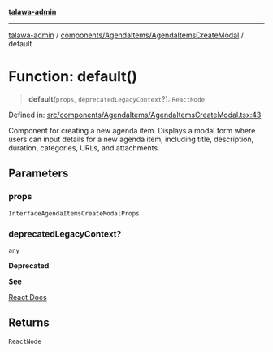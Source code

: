 [**talawa-admin**](../../../../README.md)

***

[talawa-admin](../../../../modules.md) / [components/AgendaItems/AgendaItemsCreateModal](../README.md) / default

# Function: default()

> **default**(`props`, `deprecatedLegacyContext`?): `ReactNode`

Defined in: [src/components/AgendaItems/AgendaItemsCreateModal.tsx:43](https://github.com/bint-Eve/talawa-admin/blob/16ddeb98e6868a55bca282e700a8f4212d222c01/src/components/AgendaItems/AgendaItemsCreateModal.tsx#L43)

Component for creating a new agenda item.
Displays a modal form where users can input details for a new agenda item, including title, description, duration, categories, URLs, and attachments.

## Parameters

### props

`InterfaceAgendaItemsCreateModalProps`

### deprecatedLegacyContext?

`any`

**Deprecated**

**See**

[React Docs](https://legacy.reactjs.org/docs/legacy-context.html#referencing-context-in-lifecycle-methods)

## Returns

`ReactNode`
